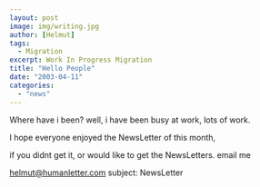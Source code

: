 ```yaml
---
layout: post
image: img/writing.jpg
author: [Helmut]
tags:
  - Migration
excerpt: Work In Progress Migration
title: "Hello People"
date: "2003-04-11"
categories: 
  - "news"
---
```


Where have i been? well, i have been busy at work, lots of work.

I hope everyone enjoyed the NewsLetter of this month,

if you didnt get it, or would like to get the NewsLetters. email me

helmut@humanletter.com subject: NewsLetter
